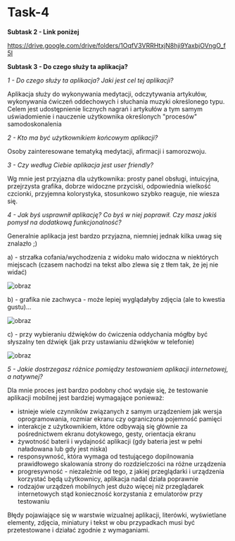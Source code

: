 # Task-4

**Subtask 2 - Link poniżej**

https://drive.google.com/drive/folders/1OqfV3VRRHtxjN8hji9YaxbjOVngO_f5I


**Subtask 3 - Do czego służy ta aplikacja?**


_1 - Do czego służy ta aplikacja? Jaki jest cel tej aplikacji?_


Aplikacja służy do wykonywania medytacji, odczytywania artykułów, wykonywania ćwiczeń oddechowych i słuchania muzyki określonego typu.
Celem jest udostępnienie licznych nagrań i artykułów a tym samym uświadomienie i nauczenie użytkownika określonych "procesów" samodoskonalenia  


_2 - Kto ma być użytkownikiem końcowym aplikacji?_


Osoby zainteresowane tematyką medytacji, afirmacji i samorozwoju.


_3 - Czy według Ciebie aplikacja jest user friendly?_


Wg mnie jest przyjazna dla użytkownika: prosty panel obsługi, intuicyjna, przejrzysta grafika, dobrze widoczne przyciski, odpowiednia wielkość czcionki, przyjemna kolorystyka, stosunkowo szybko reaguje, nie wiesza się.


_4 - Jak byś usprawnił aplikację? Co byś w niej poprawił. Czy masz jakiś pomysł na dodatkową funkcjonalność?_

Generalnie aplikacja jest bardzo przyjazna, niemniej jednak kilka uwag się znalazło ;)

a) - strzałka cofania/wychodzenia z widoku mało widoczna w niektórych miejscach (czasem nachodzi na tekst albo zlewa się z tłem tak, że jej nie widać)

![obraz](https://user-images.githubusercontent.com/116674154/202903170-33b2d626-a3d4-4ed7-9fe0-b5cc6c302fbd.png)

b) - grafika nie zachwyca - może lepiej wyglądałyby zdjęcia (ale to kwestia gustu)...

![obraz](https://user-images.githubusercontent.com/116674154/202903294-ac100365-b60f-496f-8d19-6b33ebcfd465.png)

c) - przy wybieraniu dźwięków do ćwiczenia oddychania mógłby być słyszalny ten dźwięk (jak przy ustawianiu dźwięków w telefonie)

![obraz](https://user-images.githubusercontent.com/116674154/202903389-ee78ca14-2ea3-4538-8b83-6e8bbe33df86.png)


_5 - Jakie dostrzegasz różnice pomiędzy testowaniem aplikacji internetowej, a natywnej?_

Dla mnie proces jest bardzo podobny choć wydaje się, że testowanie aplikacji mobilnej jest bardziej wymagające ponieważ:
- istnieje wiele czynników związanych z samym urządzeniem jak wersja oprogramowania, rozmiar ekranu czy ograniczona pojemność pamięci
- interakcje z użytkownikiem, które odbywają się głównie za pośrednictwem ekranu dotykowego, gesty, orientacja ekranu
- żywotność baterii i wydajność aplikacji (gdy bateria jest w pełni naładowana lub gdy jest niska)
- responsywność, która wymaga od testującego dopilnowania prawidłowego skalowania strony do rozdzielczości na różne urządzenia
- progresywność - niezależnie od tego, z jakiej przeglądarki i urządzenia korzystać będą użytkownicy, aplikacja nadal działa poprawnie
- rodzajów urządzeń mobilnych jest dużo więcej niż przeglądarek internetowych stąd konieczność korzystania z emulatorów przy testowaniu

Błędy pojawiające się w warstwie wizualnej aplikacji, literówki, wyświetlane elementy, zdjęcia, miniatury i tekst w obu przypadkach musi być przetestowane i działać zgodnie z wymaganiami.
